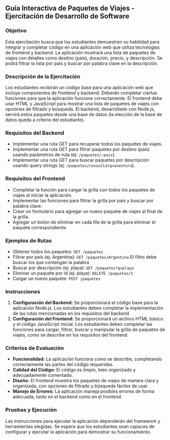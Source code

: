 ## Guía Interactiva de Paquetes de Viajes - Ejercitación de Desarrollo de Software

### Objetivo

Esta ejercitación busca que los estudiantes demuestren su habilidad para integrar y completar código en una aplicación web que utiliza tecnologías de frontend y backend. La aplicación mostrará una lista de paquetes de viajes con detalles como destino (país), duración, precio, y descripción. Se podrá filtrar la lista por país y buscar por palabra clave en la descripción.

### Descripción de la Ejercitación

Los estudiantes recibirán un código base para una aplicación web que incluye componentes de frontend y backend. Deberán completar ciertas funciones para que la aplicación funcione correctamente. El frontend debe usar HTML y JavaScript para mostrar una lista de paquetes de viajes con opciones de filtrado y búsqueda. El backend, desarrollado con Node.js, servirá estos paquetes desde una base de datos (la elección de la base de datos queda a criterio del estudiante).

### Requisitos del Backend

*   Implementar una ruta GET para recuperar todos los paquetes de viajes.
*   Implementar una ruta GET para filtrar paquetes por destino (país) usando parámetros de ruta (ej: `/paquetes/:pais`).
*   Implementar una ruta GET para buscar paquetes por descripción usando query strings (ej: `/paquetes/consulta?q=aventura`).

### Requisitos del Frontend

*   Completar la función para cargar la grilla con todos los paquetes de viajes al iniciar la aplicación.
*   Implementar las funciones para filtrar la grilla por país y buscar por palabra clave.
*   Crear un formulario para agregar un nuevo paquete de viajes al final de la grilla.
*   Agregar un botón de eliminar en cada fila de la grilla para eliminar el paquete correspondiente.

### Ejemplos de Rutas

*   Obtener todos los paquetes: `GET /paquetes`
*   Filtrar por país (ej: Argentina): `GET /paquetes/Argentina` El filtro debe buscar los que contengan la palabra 
*   Buscar por descripción (ej: playa): `GET /paquetes?q=playa`
*   Eliminar un paquete por id (ej: playa): `DELETE /paquetes/1`
*   Cargar un nuevo paquete: `POST /paquetes`

### Instrucciones

1.  **Configuración del Backend:** Se proporcionará el código base para la aplicación Node.js. Los estudiantes deben completar la implementación de las rutas mencionadas en los requisitos del backend. 
2.  **Configuración del Frontend:** Se proporcionará un archivo HTML básico y el código JavaScript inicial. Los estudiantes deben completar las funciones para cargar, filtrar, buscar y manipular la grilla de paquetes de viajes, como se describe en los requisitos del frontend.

### Criterios de Evaluación

*   **Funcionalidad:** La aplicación funciona como se describe, completando correctamente las partes del código requeridas.
*   **Calidad del Código:** El código es limpio, bien organizado y adecuadamente comentado.
*   **Diseño:** El frontend muestra los paquetes de viajes de manera clara y organizada, con opciones de filtrado y búsqueda fáciles de usar.
*   **Manejo de Errores:** La aplicación maneja posibles errores de forma adecuada, tanto en el backend como en el frontend.

### Pruebas y Ejecución

Las instrucciones para ejecutar la aplicación dependerán del framework y herramientas elegidas. Se espera que los estudiantes sean capaces de configurar y ejecutar la aplicación para demostrar su funcionamiento.
